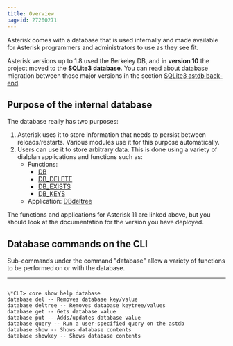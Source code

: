```yaml
---
title: Overview
pageid: 27200271
---
```


Asterisk comes with a database that is used internally and made available for Asterisk programmers and administrators to use as they see fit.

Asterisk versions up to 1.8 used the Berkeley DB, and **in version 10** the project moved to the **SQLite3 database**. You can read about database migration between those major versions in the section [SQLite3 astdb back-end](/Fundamentals/Asterisk-Internal-Database/SQLite3-astdb-back-end).

Purpose of the internal database
--------------------------------

The database really has two purposes:

1. Asterisk uses it to store information that needs to persist between reloads/restarts. Various modules use it for this purpose automatically.
2. Users can use it to store arbitrary data. This is done using a variety of dialplan applications and functions such as:
	* Functions:
		+ [DB](/_Dialplan_Functions/DB)
		+ [DB_DELETE](/_Dialplan_Functions/DB_DELETE)
		+ [DB_EXISTS](/_Dialplan_Functions/DB_EXISTS)
		+ [DB_KEYS](/_Dialplan_Functions/DB_KEYS)
	* Application: [DBdeltree](/Application_DBdeltree)

The functions and applications for Asterisk 11 are linked above, but you should look at the documentation for the version you have deployed.

Database commands on the CLI
----------------------------

Sub-commands under the command "database" allow a variety of functions to be performed on or with the database.




---

  
  


```

\*CLI> core show help database
database del -- Removes database key/value
database deltree -- Removes database keytree/values
database get -- Gets database value
database put -- Adds/updates database value
database query -- Run a user-specified query on the astdb
database show -- Shows database contents
database showkey -- Shows database contents

```


